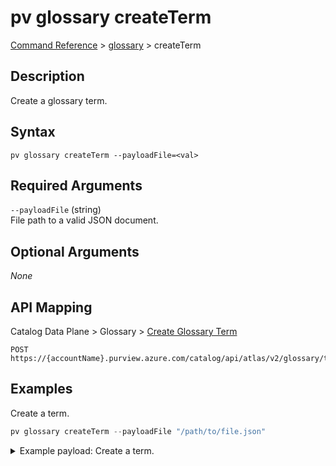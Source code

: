 # pv glossary createTerm
[Command Reference](../../../README.md#command-reference) > [glossary](./main.md) > createTerm

## Description
Create a glossary term.

## Syntax
```
pv glossary createTerm --payloadFile=<val>
```

## Required Arguments
`--payloadFile` (string)  
File path to a valid JSON document.

## Optional Arguments
*None*

## API Mapping
Catalog Data Plane > Glossary > [Create Glossary Term](https://docs.microsoft.com/en-us/rest/api/purview/catalogdataplane/glossary/create-glossary-term)
```
POST https://{accountName}.purview.azure.com/catalog/api/atlas/v2/glossary/term
```

## Examples
Create a term.
```powershell
pv glossary createTerm --payloadFile "/path/to/file.json"
```
<details><summary>Example payload: Create a term.</summary>
<p>

```json
{
    "anchor": {
        "glossaryGuid": "125e2575-5823-4887-89f0-ff03a70f7c3a"
    },
    "longDescription": "This is a basic term definition with no parent.",
    "name": "My Basic Term"
}
```
</p>
</details>